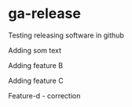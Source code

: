 # ga-release
Testing releasing software in github

Adding som text

Adding feature B

Adding feature C

Feature-d - correction